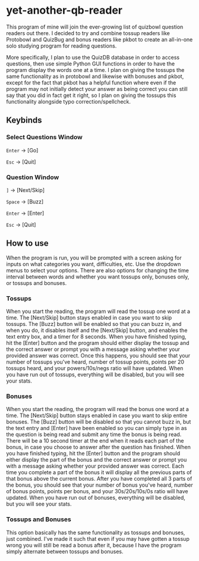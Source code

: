 # yet-another-qb-reader
This program of mine will join the ever-growing list of quizbowl question readers out there. I decided to try and combine tossup readers like Protobowl and QuizBug and bonus readers like pkbot to create an all-in-one solo studying program for reading questions. 

More specifically, I plan to use the QuizDB database in order to access questions, then use simple Python GUI functions in order to have the program display the words one at a time. I plan on giving the tossups the same functionality as in protobowl and likewise with bonuses and pkbot, except for the fact that pkbot has a helpful function where even if the program may not initially detect your answer as being correct you can still say that you did in fact get it right, so I plan on giving the tossups this functionality alongside typo correction/spellcheck. 
## Keybinds
### Select Questions Window
`Enter` → [Go]

`Esc` → [Quit]

### Question Window
`]` → [Next/Skip]

`Space` → [Buzz]

`Enter` → [Enter]

`Esc` → [Quit]

## How to use
When the program is run, you will be prompted with a screen asking for inputs on what categories you want, difficulties, etc. Use the dropdown menus to select your options. There are also options for changing the time interval between words and whether you want tossups only, bonuses only, or tossups and bonuses. 

### Tossups
When you start the reading, the program will read the tossup one word at a time. The [Next/Skip] button stays enabled in case you want to skip tossups. The [Buzz] button will be enabled so that you can buzz in, and when you do, it disables itself and the [Next/Skip] button, and enables the text entry box, and a timer for 8 seconds. When you have finished typing, hit the [Enter] button and the program should either display the tossup and the correct answer or prompt you with a message asking whether your provided answer was correct. Once this happens, you should see that your number of tossups you've heard, number of tossup points, points per 20 tossups heard, and your powers/10s/negs ratio will have updated. When you have run out of tossups, everything will be disabled, but you will see your stats. 
### Bonuses
When you start the reading, the program will read the bonus one word at a time. The [Next/Skip] button stays enabled in case you want to skip entire bonuses. The [Buzz] button will be disabled so that you cannot buzz in, but the text entry and [Enter] have been enabled so you can simply type in as the question is being read and submit any time the bonus is being read. There will be a 10 second timer at the end when it reads each part of the bonus, in case you choose to answer after the question has finished. When you have finished typing, hit the [Enter] button and the program should either display the part of the bonus and the correct answer or prompt you with a message asking whether your provided answer was correct. Each time you complete a part of the bonus it will display all the previous parts of that bonus above the current bonus. After you have completed all 3 parts of the bonus, you should see that your number of bonus you've heard, number of bonus points, points per bonus, and your 30s/20s/10s/0s ratio will have updated. When you have run out of bonuses, everything will be disabled, but you will see your stats. 
### Tossups and Bonuses
This option basically has the same functionality as tossups and bonuses, just combined. I've made it such that even if you may have gotten a tossup wrong you will still be read a bonus after it, because I have the program simply alternate between tossups and bonuses. 
